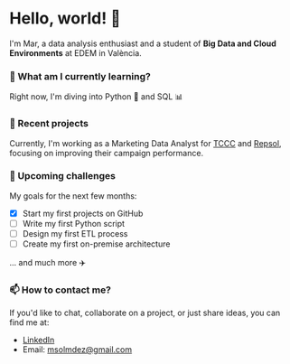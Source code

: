 # Hello, world! 👋

I'm Mar, a data analysis enthusiast and a student of **Big Data and Cloud Environments** at EDEM in València.

### 🌱 What am I currently learning?

Right now, I'm diving into Python 🐍 and SQL 📊

### 💼 Recent projects
Currently, I'm working as a Marketing Data Analyst for [TCCC](https://www.coca-cola.com) and [Repsol](https://www.repsol.es), focusing on improving their campaign performance.

### 🏁 Upcoming challenges

My goals for the next few months:
- [x] Start my first projects on GitHub
- [ ] Write my first Python script
- [ ] Design my first ETL process
- [ ] Create my first on-premise architecture

... and much more ✈️

### 📫 How to contact me?

If you'd like to chat, collaborate on a project, or just share ideas, you can find me at:

- [LinkedIn](https://www.linkedin.com/in/msolmdez/)
- Email: [msolmdez@gmail.com](mailto:msolmdez@gmail.com)
